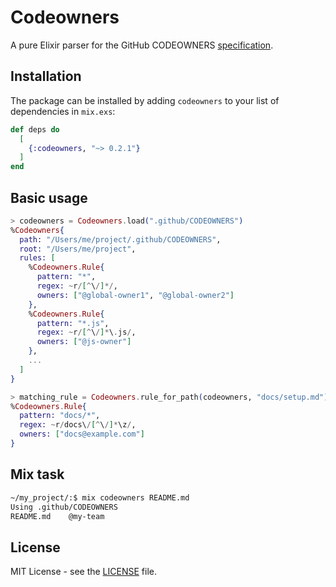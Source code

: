# Codeowners

A pure Elixir parser for the GitHub CODEOWNERS [specification](https://docs.github.com/en/repositories/managing-your-repositorys-settings-and-features/customizing-your-repository/about-code-owners).

## Installation

The package can be installed by adding `codeowners` to your list of dependencies in `mix.exs`:

```elixir
def deps do
  [
    {:codeowners, "~> 0.2.1"}
  ]
end
```

## Basic usage

```elixir
> codeowners = Codeowners.load(".github/CODEOWNERS")
%Codeowners{
  path: "/Users/me/project/.github/CODEOWNERS",
  root: "/Users/me/project",
  rules: [
    %Codeowners.Rule{
      pattern: "*",
      regex: ~r/[^\/]*/,
      owners: ["@global-owner1", "@global-owner2"]
    },
    %Codeowners.Rule{
      pattern: "*.js",
      regex: ~r/[^\/]*\.js/,
      owners: ["@js-owner"]
    },
    ...
  ]
}

> matching_rule = Codeowners.rule_for_path(codeowners, "docs/setup.md")
%Codeowners.Rule{
  pattern: "docs/*",
  regex: ~r/docs\/[^\/]*\z/,
  owners: ["docs@example.com"]
}
```

## Mix task

```sh
~/my_project/:$ mix codeowners README.md
Using .github/CODEOWNERS
README.md    @my-team
```

## License

MIT License - see the [LICENSE](https://github.com/reid-rigo/codeowners/blob/main/LICENSE) file.
